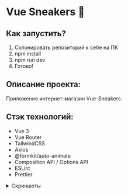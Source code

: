 # **Vue Sneakers** 👟
## Как запустить?

1. Склонировать репозиторий к себе на ПК
2. npm install
3. npm run dev
4. Готово!

## Описание проекта:

Приложение интернет-магазин Vue-Sneakers.

## Стэк технологий:
- Vue 3
- Vue Router
- TailwindCSS
- Axios
- @formkit/auto-animate
- Composition API / Options API
- ESLint
- Prettier

<details>
  
  <summary> Скриншоты </summary>
  
    ![Главная страница приложения](./screenshots/main.jpeg)
  
    ![Корзина приложения](/screenshots/basket.jpeg)
    
    ![Страница Закладки](/screenshots/bookmatks.jpeg)
    
</details>


